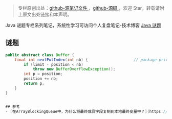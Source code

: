> 专栏原创出处：[github-源笔记文件 ](https://github.com/GourdErwa/review-notes/tree/master/language/java-puzzle) ，[github-源码 ](https://github.com/GourdErwa/java-advanced/tree/master/java-puzzle)，欢迎 Star，转载请附上原文出处链接和本声明。

Java 谜题专栏系列笔记，系统性学习可访问个人复盘笔记-技术博客 [Java 谜题](https://review-notes.top/language/java-puzzle/)

## 谜题
```java
public abstract class Buffer {
    final int nextPutIndex(int nb) {                    // package-private
        if (limit - position < nb)
            throw new BufferOverflowException();
        int p = position;
        position += nb;
        return p;
    }
}


## 参考
- [在ArrayBlockingQueue中，为什么将最终成员字段复制到本地最终变量中？](https://stackoverflow.com/questions/2785964/in-arrayblockingqueue-why-copy-final-member-field-into-local-final-variable)